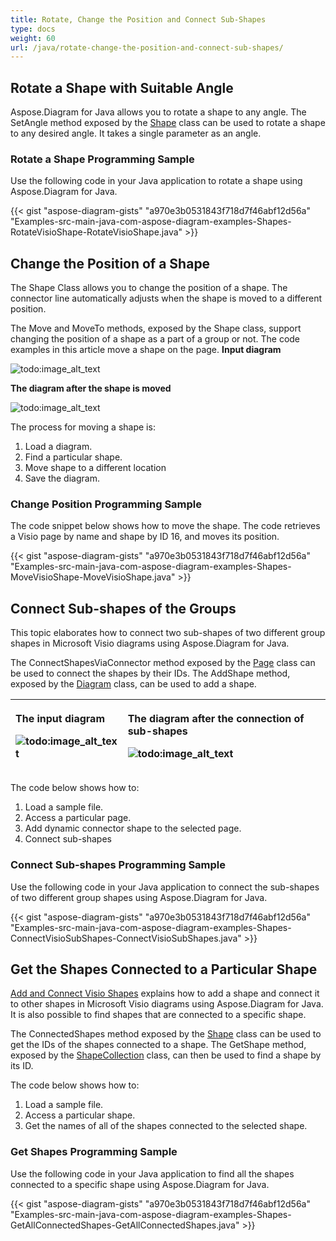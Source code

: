 ```yaml
---
title: Rotate, Change the Position and Connect Sub-Shapes
type: docs
weight: 60
url: /java/rotate-change-the-position-and-connect-sub-shapes/
---
```


## **Rotate a Shape with Suitable Angle**
Aspose.Diagram for Java allows you to rotate a shape to any angle. The SetAngle method exposed by the [Shape](https://apireference.aspose.com/diagram/java/com.aspose.diagram/shape) class can be used to rotate a shape to any desired angle. It takes a single parameter as an angle.
### **Rotate a Shape Programming Sample**
Use the following code in your Java application to rotate a shape using Aspose.Diagram for Java.

{{< gist "aspose-diagram-gists" "a970e3b0531843f718d7f46abf12d56a" "Examples-src-main-java-com-aspose-diagram-examples-Shapes-RotateVisioShape-RotateVisioShape.java" >}}
## **Change the Position of a Shape**
The Shape Class allows you to change the position of a shape. The connector line automatically adjusts when the shape is moved to a different position.

The Move and MoveTo methods, exposed by the Shape class, support changing the position of a shape as a part of a group or not.
The code examples in this article move a shape on the page.
**Input diagram** 

![todo:image_alt_text](http://i.imgur.com/cThgWnB.png)


**The diagram after the shape is moved** 

![todo:image_alt_text](http://i.imgur.com/Q3QByqe.png)

The process for moving a shape is:

1. Load a diagram.
1. Find a particular shape.
1. Move shape to a different location
1. Save the diagram.
### **Change Position Programming Sample**
The code snippet below shows how to move the shape. The code retrieves a Visio page by name and shape by ID 16, and moves its position.

{{< gist "aspose-diagram-gists" "a970e3b0531843f718d7f46abf12d56a" "Examples-src-main-java-com-aspose-diagram-examples-Shapes-MoveVisioShape-MoveVisioShape.java" >}}
## **Connect Sub-shapes of the Groups**
This topic elaborates how to connect two sub-shapes of two different group shapes in Microsoft Visio diagrams using Aspose.Diagram for Java.

The ConnectShapesViaConnector method exposed by the [Page](https://apireference.aspose.com/diagram/java/com.aspose.diagram/page) class can be used to connect the shapes by their IDs. The AddShape method, exposed by the [Diagram](http://www.aspose.com/api/java/diagram/com.aspose.diagram/index) class, can be used to add a shape.

|<p>**The input diagram** </p><p>![todo:image_alt_text](http://i.imgur.com/74rDby5.png)</p>|<p>**The diagram after the connection of sub-shapes** </p><p>![todo:image_alt_text](http://i.imgur.com/c387dZJ.png)</p>|
| :- | :- |
The code below shows how to:

1. Load a sample file.
1. Access a particular page.
1. Add dynamic connector shape to the selected page.
1. Connect sub-shapes
### **Connect Sub-shapes Programming Sample**
Use the following code in your Java application to connect the sub-shapes of two different group shapes using Aspose.Diagram for Java.

{{< gist "aspose-diagram-gists" "a970e3b0531843f718d7f46abf12d56a" "Examples-src-main-java-com-aspose-diagram-examples-Shapes-ConnectVisioSubShapes-ConnectVisioSubShapes.java" >}}
## **Get the Shapes Connected to a Particular Shape**
[Add and Connect Visio Shapes](/diagram/java/add-and-connect-visio-shapes/) explains how to add a shape and connect it to other shapes in Microsoft Visio diagrams using Aspose.Diagram for Java. It is also possible to find shapes that are connected to a specific shape.

The ConnectedShapes method exposed by the [Shape](https://apireference.aspose.com/diagram/java/com.aspose.diagram/shape) class can be used to get the IDs of the shapes connected to a shape. The GetShape method, exposed by the [ShapeCollection](http://www.aspose.com/api/java/diagram/com.aspose.diagram/classes/shapecollection) class, can then be used to find a shape by its ID.

The code below shows how to:

1. Load a sample file.
1. Access a particular shape.
1. Get the names of all of the shapes connected to the selected shape.
### **Get Shapes Programming Sample**
Use the following code in your Java application to find all the shapes connected to a specific shape using Aspose.Diagram for Java.

{{< gist "aspose-diagram-gists" "a970e3b0531843f718d7f46abf12d56a" "Examples-src-main-java-com-aspose-diagram-examples-Shapes-GetAllConnectedShapes-GetAllConnectedShapes.java" >}}
